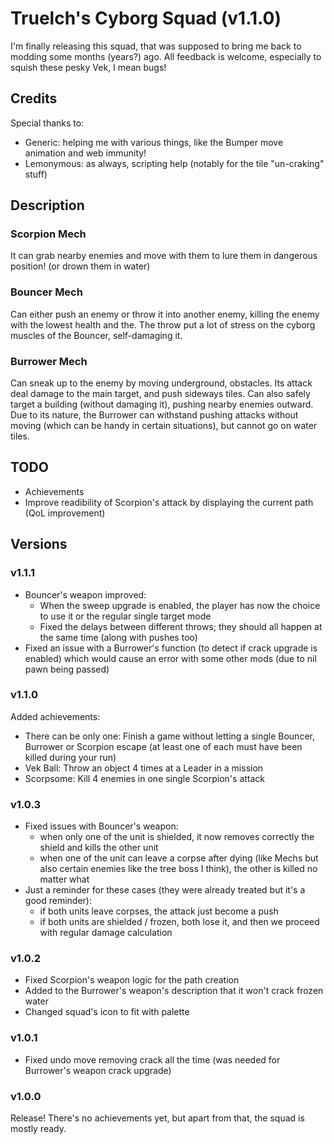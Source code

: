 # Truelch's Cyborg Squad (v1.1.0)

I'm finally releasing this squad, that was supposed to bring me back to modding some months (years?) ago.
All feedback is welcome, especially to squish these pesky Vek, I mean bugs!

## Credits
Special thanks to:
- Generic: helping me with various things, like the Bumper move animation and web immunity!
- Lemonymous: as always, scripting help (notably for the tile "un-craking" stuff)

## Description

### Scorpion Mech
It can grab nearby enemies and move with them to lure them in dangerous position! (or drown them in water)

### Bouncer Mech
Can either push an enemy or throw it into another enemy, killing the enemy with the lowest health and the.
The throw put a lot of stress on the cyborg muscles of the Bouncer, self-damaging it.

### Burrower Mech
Can sneak up to the enemy by moving underground, obstacles. Its attack deal damage to the main target, and push sideways tiles.
Can also safely target a building (without damaging it), pushing nearby enemies outward.
Due to its nature, the Burrower can withstand pushing attacks without moving (which can be handy in certain situations), but cannot go on water tiles.

## TODO
- Achievements
- Improve readibility of Scorpion's attack by displaying the current path (QoL improvement)

## Versions

### v1.1.1
- Bouncer's weapon improved:
  - When the sweep upgrade is enabled, the player has now the choice to use it or the regular single target mode
  - Fixed the delays between different throws; they should all happen at the same time (along with pushes too)
- Fixed an issue with a Burrower's function (to detect if crack upgrade is enabled) which would cause an error with some other mods (due to nil pawn being passed)

### v1.1.0
Added achievements:
- There can be only one: Finish a game without letting a single Bouncer, Burrower or Scorpion escape (at least one of each must have been killed during your run)
- Vek Ball: Throw an object 4 times at a Leader in a mission
- Scorpsome: Kill 4 enemies in one single Scorpion's attack

### v1.0.3
- Fixed issues with Bouncer's weapon:
  - when only one of the unit is shielded, it now removes correctly the shield and kills the other unit
  - when one of the unit can leave a corpse after dying (like Mechs but also certain enemies like the tree boss I think), the other is killed no matter what
- Just a reminder for these cases (they were already treated but it's a good reminder):
  - if both units leave corpses, the attack just become a push
  - if both units are shielded / frozen, both lose it, and then we proceed with regular damage calculation

### v1.0.2
- Fixed Scorpion's weapon logic for the path creation
- Added to the Burrower's weapon's description that it won't crack frozen water
- Changed squad's icon to fit with palette

### v1.0.1
- Fixed undo move removing crack all the time (was needed for Burrower's weapon crack upgrade)

### v1.0.0
Release! There's no achievements yet, but apart from that, the squad is mostly ready.